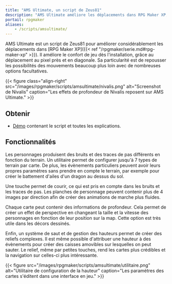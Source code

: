 ```yaml
---
title: "AMS Ultimate, un script de Zeus81"
description: "AMS Ultimate améliore les déplacements dans RPG Maker XP, avec des mouvements au pixel près et en diagonale. Il repousse les possibilités des mouvements avec de nombreuses options personnalisables."
portail: rpgmaker
aliases:
    - /scripts/amsultimate/
---
```


AMS Ultimate est un script de Zeus81 pour améliorer considérablement les déplacements dans [RPG Maker XP]({{< ref "/rpgmaker/serie.md#rpg-maker-xp" >}}). Il améliore le confort de jeu dès l'installation, grâce au déplacement au pixel près et en diagonale. Sa particularité est de repousser les possibilités des mouvements beaucoup plus loin avec de nombreuses options facultatives.

{{< figure class="align-right" src="/images/rpgmaker/scripts/amsultimate/nivalis.png" alt="Screenshot de Nivalis" caption="Les effets de profondeur de Nivalis reposent sur AMS Ultimate." >}}

## Obtenir

- [Démo](https://drive.google.com/open?id=1qZwq0WgG65BX-hvj6KXY6JW9FRPZfQ_K) contenant le script et toutes les explications.

## Fonctionnalités

Les personnages produisent des bruits et des traces de pas différents en fonction du terrain. Un utilitaire permet de configurer jusqu'à 7 types de terrain par carte. De plus, les évènements particuliers peuvent avoir leurs propres paramètres sans prendre en compte le terrain, par exemple pour créer le battement d'ailes d'un dragon au dessus du sol.

Une touche permet de courir, ce qui est pris en compte dans les bruits et les traces de pas. Les planches de personnage peuvent contenir plus de 4 images par direction afin de créer des animations de marche plus fluides.

Chaque carte peut contenir des informations de profondeur. Cela permet de créer un effet de perspective en changeant la taille et la vitesse des personnages en fonction de leur position sur la map. Cette option est très utile dans les décors dessinés.

Enfin, un système de saut et de gestion des hauteurs permet de créer des reliefs complexes. Il est même possible d'attribuer une hauteur à des évènements pour créer des caisses amovibles sur lesquelles on peut sauter. Le relief, même par petites touches, rend les cartes plus crédibles et la navigation sur celles-ci plus intéressante.

{{< figure src="/images/rpgmaker/scripts/amsultimate/utilitaire.png" alt="Utilitaire de configuration de la hauteur" caption="Les paramètres des cartes s'éditent dans une interface en jeu." >}}
